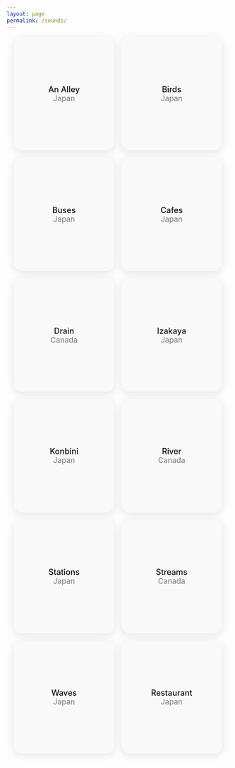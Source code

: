 ```yaml
---
layout: page
permalink: /sounds/
---
```


<div style="
  display: grid;
  grid-template-columns: repeat(auto-fit, minmax(180px, 1fr));
  gap: 1rem;
  max-width: 900px;
  margin: 0 auto;
  padding: 0 1rem;
">
  <a href="https://www.ekr.blog/soundscapes/An%20Alley%20(Japan).mp3"
     style="display: flex; flex-direction: column; justify-content: center; align-items: center; aspect-ratio: 1/1; background: #f9f9f9; border-radius: 18px; box-shadow: 0 4px 18px rgba(0,0,0,0.10); text-align: center; text-decoration: none; color: #111; font-weight: 500; font-size: 1.13rem; transition: transform 0.22s, box-shadow 0.22s; padding: 1.6rem .7rem; cursor:pointer;" 
     onmouseover="this.style.transform='scale(1.04)';this.style.boxShadow='0 6px 24px rgba(0,0,0,0.14)';" 
     onmouseout="this.style.transform='scale(1)';this.style.boxShadow='0 4px 18px rgba(0,0,0,0.10)';">
    An Alley<br>
    <small style="color:#888; font-size:.93em;">Japan</small>
  </a>
  <a href="https://www.ekr.blog/soundscapes/Birds%20(Japan).mp3"
     style="display: flex; flex-direction: column; justify-content: center; align-items: center; aspect-ratio: 1/1; background: #f9f9f9; border-radius: 18px; box-shadow: 0 4px 18px rgba(0,0,0,0.10); text-align: center; text-decoration: none; color: #111; font-weight: 500; font-size: 1.13rem; transition: transform 0.22s, box-shadow 0.22s; padding: 1.6rem .7rem; cursor:pointer;" 
     onmouseover="this.style.transform='scale(1.04)';this.style.boxShadow='0 6px 24px rgba(0,0,0,0.14)';" 
     onmouseout="this.style.transform='scale(1)';this.style.boxShadow='0 4px 18px rgba(0,0,0,0.10)';">
    Birds<br>
    <small style="color:#888; font-size:.93em;">Japan</small>
  </a>
  <a href="https://www.ekr.blog/soundscapes/Buses%20(Japan).mp3"
     style="display: flex; flex-direction: column; justify-content: center; align-items: center; aspect-ratio: 1/1; background: #f9f9f9; border-radius: 18px; box-shadow: 0 4px 18px rgba(0,0,0,0.10); text-align: center; text-decoration: none; color: #111; font-weight: 500; font-size: 1.13rem; transition: transform 0.22s, box-shadow 0.22s; padding: 1.6rem .7rem; cursor:pointer;" 
     onmouseover="this.style.transform='scale(1.04)';this.style.boxShadow='0 6px 24px rgba(0,0,0,0.14)';" 
     onmouseout="this.style.transform='scale(1)';this.style.boxShadow='0 4px 18px rgba(0,0,0,0.10)';">
    Buses<br>
    <small style="color:#888; font-size:.93em;">Japan</small>
  </a>
  <a href="https://www.ekr.blog/soundscapes/Cafes%20(Japan).mp3"
     style="display: flex; flex-direction: column; justify-content: center; align-items: center; aspect-ratio: 1/1; background: #f9f9f9; border-radius: 18px; box-shadow: 0 4px 18px rgba(0,0,0,0.10); text-align: center; text-decoration: none; color: #111; font-weight: 500; font-size: 1.13rem; transition: transform 0.22s, box-shadow 0.22s; padding: 1.6rem .7rem; cursor:pointer;" 
     onmouseover="this.style.transform='scale(1.04)';this.style.boxShadow='0 6px 24px rgba(0,0,0,0.14)';" 
     onmouseout="this.style.transform='scale(1)';this.style.boxShadow='0 4px 18px rgba(0,0,0,0.10)';">
    Cafes<br>
    <small style="color:#888; font-size:.93em;">Japan</small>
  </a>
  <a href="https://www.ekr.blog/soundscapes/Drain%20(Canada).mp3"
     style="display: flex; flex-direction: column; justify-content: center; align-items: center; aspect-ratio: 1/1; background: #f9f9f9; border-radius: 18px; box-shadow: 0 4px 18px rgba(0,0,0,0.10); text-align: center; text-decoration: none; color: #111; font-weight: 500; font-size: 1.13rem; transition: transform 0.22s, box-shadow 0.22s; padding: 1.6rem .7rem; cursor:pointer;" 
     onmouseover="this.style.transform='scale(1.04)';this.style.boxShadow='0 6px 24px rgba(0,0,0,0.14)';" 
     onmouseout="this.style.transform='scale(1)';this.style.boxShadow='0 4px 18px rgba(0,0,0,0.10)';">
    Drain<br>
    <small style="color:#888; font-size:.93em;">Canada</small>
  </a>
  <a href="https://www.ekr.blog/soundscapes/Izakaya%20(Japan).mp3"
     style="display: flex; flex-direction: column; justify-content: center; align-items: center; aspect-ratio: 1/1; background: #f9f9f9; border-radius: 18px; box-shadow: 0 4px 18px rgba(0,0,0,0.10); text-align: center; text-decoration: none; color: #111; font-weight: 500; font-size: 1.13rem; transition: transform 0.22s, box-shadow 0.22s; padding: 1.6rem .7rem; cursor:pointer;" 
     onmouseover="this.style.transform='scale(1.04)';this.style.boxShadow='0 6px 24px rgba(0,0,0,0.14)';" 
     onmouseout="this.style.transform='scale(1)';this.style.boxShadow='0 4px 18px rgba(0,0,0,0.10)';">
    Izakaya<br>
    <small style="color:#888; font-size:.93em;">Japan</small>
  </a>
  <a href="https://www.ekr.blog/soundscapes/Konbini%20(Japan).mp3"
     style="display: flex; flex-direction: column; justify-content: center; align-items: center; aspect-ratio: 1/1; background: #f9f9f9; border-radius: 18px; box-shadow: 0 4px 18px rgba(0,0,0,0.10); text-align: center; text-decoration: none; color: #111; font-weight: 500; font-size: 1.13rem; transition: transform 0.22s, box-shadow 0.22s; padding: 1.6rem .7rem; cursor:pointer;" 
     onmouseover="this.style.transform='scale(1.04)';this.style.boxShadow='0 6px 24px rgba(0,0,0,0.14)';" 
     onmouseout="this.style.transform='scale(1)';this.style.boxShadow='0 4px 18px rgba(0,0,0,0.10)';">
    Konbini<br>
    <small style="color:#888; font-size:.93em;">Japan</small>
  </a>
  <a href="https://www.ekr.blog/soundscapes/River%20(Canada).mp3"
     style="display: flex; flex-direction: column; justify-content: center; align-items: center; aspect-ratio: 1/1; background: #f9f9f9; border-radius: 18px; box-shadow: 0 4px 18px rgba(0,0,0,0.10); text-align: center; text-decoration: none; color: #111; font-weight: 500; font-size: 1.13rem; transition: transform 0.22s, box-shadow 0.22s; padding: 1.6rem .7rem; cursor:pointer;" 
     onmouseover="this.style.transform='scale(1.04)';this.style.boxShadow='0 6px 24px rgba(0,0,0,0.14)';" 
     onmouseout="this.style.transform='scale(1)';this.style.boxShadow='0 4px 18px rgba(0,0,0,0.10)';">
    River<br>
    <small style="color:#888; font-size:.93em;">Canada</small>
  </a>
  <a href="https://www.ekr.blog/soundscapes/Stations%20(Japan).mp3"
     style="display: flex; flex-direction: column; justify-content: center; align-items: center; aspect-ratio: 1/1; background: #f9f9f9; border-radius: 18px; box-shadow: 0 4px 18px rgba(0,0,0,0.10); text-align: center; text-decoration: none; color: #111; font-weight: 500; font-size: 1.13rem; transition: transform 0.22s, box-shadow 0.22s; padding: 1.6rem .7rem; cursor:pointer;" 
     onmouseover="this.style.transform='scale(1.04)';this.style.boxShadow='0 6px 24px rgba(0,0,0,0.14)';" 
     onmouseout="this.style.transform='scale(1)';this.style.boxShadow='0 4px 18px rgba(0,0,0,0.10)';">
    Stations<br>
    <small style="color:#888; font-size:.93em;">Japan</small>
  </a>
  <a href="https://www.ekr.blog/soundscapes/Streams%20(Canada).mp3"
     style="display: flex; flex-direction: column; justify-content: center; align-items: center; aspect-ratio: 1/1; background: #f9f9f9; border-radius: 18px; box-shadow: 0 4px 18px rgba(0,0,0,0.10); text-align: center; text-decoration: none; color: #111; font-weight: 500; font-size: 1.13rem; transition: transform 0.22s, box-shadow 0.22s; padding: 1.6rem .7rem; cursor:pointer;" 
     onmouseover="this.style.transform='scale(1.04)';this.style.boxShadow='0 6px 24px rgba(0,0,0,0.14)';" 
     onmouseout="this.style.transform='scale(1)';this.style.boxShadow='0 4px 18px rgba(0,0,0,0.10)';">
    Streams<br>
    <small style="color:#888; font-size:.93em;">Canada</small>
  </a>
  <a href="https://www.ekr.blog/soundscapes/Waves%20(Japan).mp3"
     style="display: flex; flex-direction: column; justify-content: center; align-items: center; aspect-ratio: 1/1; background: #f9f9f9; border-radius: 18px; box-shadow: 0 4px 18px rgba(0,0,0,0.10); text-align: center; text-decoration: none; color: #111; font-weight: 500; font-size: 1.13rem; transition: transform 0.22s, box-shadow 0.22s; padding: 1.6rem .7rem; cursor:pointer;" 
     onmouseover="this.style.transform='scale(1.04)';this.style.boxShadow='0 6px 24px rgba(0,0,0,0.14)';" 
     onmouseout="this.style.transform='scale(1)';this.style.boxShadow='0 4px 18px rgba(0,0,0,0.10)';">
    Waves<br>
    <small style="color:#888; font-size:.93em;">Japan</small>
  </a>
  <a href="https://www.ekr.blog/soundscapes/Restaurant%20(Japan).mp3"
     style="display: flex; flex-direction: column; justify-content: center; align-items: center; aspect-ratio: 1/1; background: #f9f9f9; border-radius: 18px; box-shadow: 0 4px 18px rgba(0,0,0,0.10); text-align: center; text-decoration: none; color: #111; font-weight: 500; font-size: 1.13rem; transition: transform 0.22s, box-shadow 0.22s; padding: 1.6rem .7rem; cursor:pointer;" 
     onmouseover="this.style.transform='scale(1.04)';this.style.boxShadow='0 6px 24px rgba(0,0,0,0.14)';" 
     onmouseout="this.style.transform='scale(1)';this.style.boxShadow='0 4px 18px rgba(0,0,0,0.10)';">
    Restaurant<br>
    <small style="color:#888; font-size:.93em;">Japan</small>
  </a>
</div>
